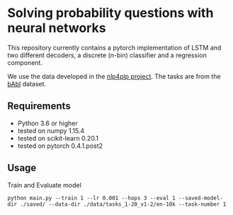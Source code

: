 # Solving probability questions with neural networks 
This repository currently contains a pytorch implementation of LSTM and two different decoders, a discrete (n-bin) classifier and a regression component.

We use the data developed in the [nlp4plp project](https://dtai.cs.kuleuven.be/problog/natural_language).
The tasks are from the [bAbI](http://arxiv.org/abs/1502.05698) dataset.

## Requirements
- Python 3.6 or higher
- tested on numpy 1.15.4
- tested on scikit-learn 0.20.1
- tested on pytorch 0.4.1.post2


## Usage
Train and Evaluate model
```
python main.py --train 1 --lr 0.001 --hops 3 --eval 1 --saved-model-dir ./saved/ --data-dir ./data/tasks_1-20_v1-2/en-10k --task-number 1
```
